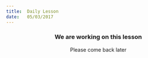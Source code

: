 ```yaml
---
title:  Daily Lesson
date:   05/03/2017
---
```


### <center>We are working on this lesson</center>
<center>Please come back later</center>
